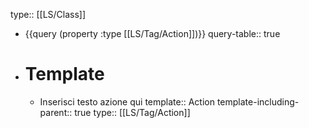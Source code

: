 type:: [[LS/Class]]

- {{query (property :type [[LS/Tag/Action]])}}
  query-table:: true
- # Template
	- Inserisci testo azione qui
	  template:: Action
	  template-including-parent:: true
	  type:: [[LS/Tag/Action]]